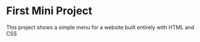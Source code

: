 # First Mini Project

This project shows a simple menu for a website built entirely with HTML and CSS
